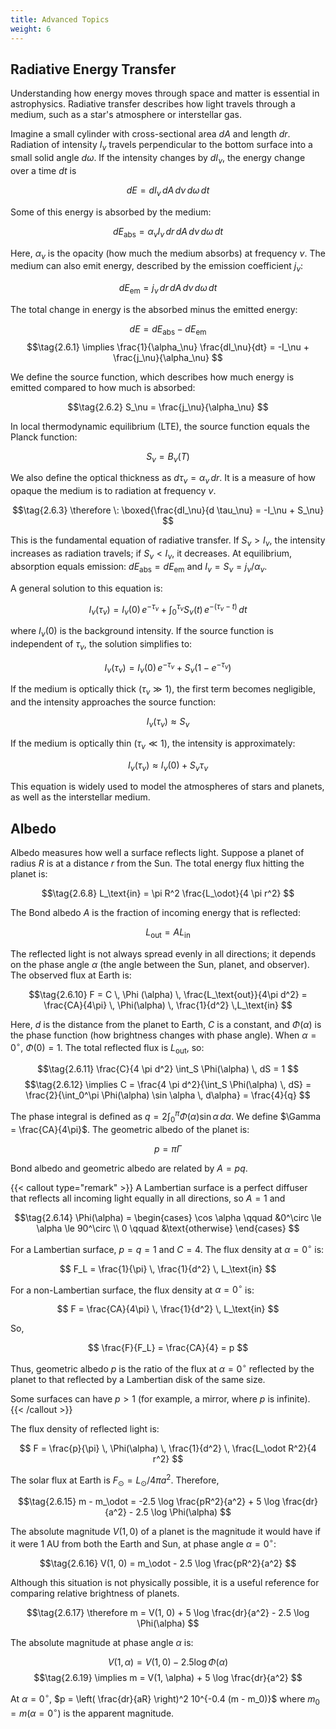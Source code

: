 ```yaml
---
title: Advanced Topics
weight: 6
---
```


## Radiative Energy Transfer

Understanding how energy moves through space and matter is essential in astrophysics. Radiative transfer describes how light travels through a medium, such as a star's atmosphere or interstellar gas.

Imagine a small cylinder with cross-sectional area $dA$ and length $dr$. Radiation of intensity $I_\nu$ travels perpendicular to the bottom surface into a small solid angle $d\omega$. If the intensity changes by $dI_\nu$, the energy change over a time $dt$ is

$$ dE = dI_\nu \, dA \, d\nu \, d\omega \, dt $$

Some of this energy is absorbed by the medium:

$$ dE_\text{abs} = \alpha_\nu I_\nu \, dr \, dA \, d\nu \, d\omega \, dt $$

Here, $\alpha_\nu$ is the opacity (how much the medium absorbs) at frequency $\nu$. The medium can also emit energy, described by the emission coefficient $j_\nu$:

$$ dE_\text{em} = j_\nu \, dr \, dA \, d\nu \, d\omega \, dt $$

The total change in energy is the absorbed minus the emitted energy:

$$ dE = dE_\text{abs} - dE_\text{em} $$
$$\tag{2.6.1} \implies \frac{1}{\alpha_\nu} \frac{dI_\nu}{dt} = -I_\nu + \frac{j_\nu}{\alpha_\nu} $$

We define the source function, which describes how much energy is emitted compared to how much is absorbed:

$$\tag{2.6.2} S_\nu = \frac{j_\nu}{\alpha_\nu} $$

In local thermodynamic equilibrium (LTE), the source function equals the Planck function:

$$ S_\nu = B_\nu (T)$$

We also define the optical thickness as $d \tau_\nu = \alpha_\nu \, dr$. It is a measure of how opaque the medium is to radiation at frequency $\nu$.

$$\tag{2.6.3} \therefore \: \boxed{\frac{dI_\nu}{d \tau_\nu} = -I_\nu + S_\nu} $$

This is the fundamental equation of radiative transfer. If $S_\nu > I_\nu$, the intensity increases as radiation travels; if $S_\nu < I_\nu$, it decreases. At equilibrium, absorption equals emission: $dE_\text{abs} = dE_\text{em}$ and $I_\nu = S_\nu = j_\nu / \alpha_\nu$.

A general solution to this equation is:

$$\tag{2.6.4} I_\nu (\tau_\nu) = I_\nu (0) \, e^{-\tau_\nu} + \int_0^{\tau_\nu} S_\nu (t) \, e^{-(\tau_\nu - t)} \, dt$$

where $I_\nu (0)$ is the background intensity. If the source function is independent of $\tau_\nu$, the solution simplifies to:

$$\tag{2.6.5} I_\nu (\tau_\nu) = I_\nu (0) \, e^{-\tau_\nu} + S_\nu \left( 1 - e^{-\tau_\nu} \right) $$

If the medium is optically thick ($\tau_\nu \gg 1$), the first term becomes negligible, and the intensity approaches the source function:

$$\tag{2.6.6} I_\nu (\tau_\nu) \approx S_\nu $$

If the medium is optically thin ($\tau_\nu \ll 1$), the intensity is approximately:

$$\tag{2.6.7} I_\nu (\tau_\nu) \approx I_\nu (0) + S_\nu \tau_\nu $$

This equation is widely used to model the atmospheres of stars and planets, as well as the interstellar medium.

## Albedo

Albedo measures how well a surface reflects light. Suppose a planet of radius $R$ is at a distance $r$ from the Sun. The total energy flux hitting the planet is:

$$\tag{2.6.8} L_\text{in} = \pi R^2 \frac{L_\odot}{4 \pi r^2} $$

The Bond albedo $A$ is the fraction of incoming energy that is reflected:

$$\tag{2.6.9} L_\text{out} = A L_\text{in} $$

The reflected light is not always spread evenly in all directions; it depends on the phase angle $\alpha$ (the angle between the Sun, planet, and observer). The observed flux at Earth is:

$$\tag{2.6.10} F = C \, \Phi (\alpha) \, \frac{L_\text{out}}{4\pi d^2} = \frac{CA}{4\pi} \, \Phi(\alpha) \, \frac{1}{d^2} \,L_\text{in} $$

Here, $d$ is the distance from the planet to Earth, $C$ is a constant, and $\Phi(\alpha)$ is the phase function (how brightness changes with phase angle). When $\alpha = 0^\circ$, $\Phi(0) = 1$. The total reflected flux is $L_\text{out}$, so:

$$\tag{2.6.11} \frac{C}{4 \pi d^2} \int_S \Phi(\alpha) \, dS = 1 $$
$$\tag{2.6.12} \implies C = \frac{4 \pi d^2}{\int_S \Phi(\alpha) \, dS} = \frac{2}{\int_0^\pi \Phi(\alpha) \sin \alpha \, d\alpha} = \frac{4}{q} $$

The phase integral is defined as $q = 2 \int_0^\pi \Phi(\alpha) \sin \alpha \, d \alpha$. We define $\Gamma = \frac{CA}{4\pi}$. The geometric albedo of the planet is:

$$\tag{2.6.13} p = \pi \Gamma $$

Bond albedo and geometric albedo are related by $A = pq$.

{{< callout type="remark" >}}
A Lambertian surface is a perfect diffuser that reflects all incoming light equally in all directions, so $A = 1$ and

$$\tag{2.6.14} \Phi(\alpha) = \begin{cases} \cos \alpha \qquad &0^\circ \le \alpha \le 90^\circ \\ 0 \qquad &\text{otherwise} \end{cases} $$

For a Lambertian surface, $p = q = 1$ and $C = 4$. The flux density at $\alpha = 0^\circ$ is:

$$ F_L = \frac{1}{\pi} \, \frac{1}{d^2} \, L_\text{in} $$

For a non-Lambertian surface, the flux density at $\alpha = 0^\circ$ is:

$$ F = \frac{CA}{4\pi} \, \frac{1}{d^2} \, L_\text{in} $$

So,

$$ \frac{F}{F_L} = \frac{CA}{4} = p $$

Thus, geometric albedo $p$ is the ratio of the flux at $\alpha = 0^\circ$ reflected by the planet to that reflected by a Lambertian disk of the same size.

Some surfaces can have $p > 1$ (for example, a mirror, where $p$ is infinite).
{{< /callout >}}

The flux density of reflected light is:

$$ F = \frac{p}{\pi} \, \Phi(\alpha) \, \frac{1}{d^2} \, \frac{L_\odot R^2}{4 r^2} $$

The solar flux at Earth is $F_\odot = L_\odot / 4\pi a^2$. Therefore,

$$\tag{2.6.15} m - m_\odot = -2.5 \log \frac{pR^2}{a^2} + 5 \log \frac{dr}{a^2} - 2.5 \log \Phi(\alpha) $$

The absolute magnitude $V(1, 0)$ of a planet is the magnitude it would have if it were 1 AU from both the Earth and Sun, at phase angle $\alpha = 0^\circ$:

$$\tag{2.6.16} V(1, 0) = m_\odot - 2.5 \log \frac{pR^2}{a^2} $$

Although this situation is not physically possible, it is a useful reference for comparing relative brightness of planets.

$$\tag{2.6.17} \therefore m = V(1, 0) + 5 \log \frac{dr}{a^2} - 2.5 \log \Phi(\alpha) $$

The absolute magnitude at phase angle $\alpha$ is:

$$\tag{2.6.18} V(1, \alpha) = V(1, 0) - 2.5 \log \Phi(\alpha) $$
$$\tag{2.6.19} \implies m = V(1, \alpha) + 5 \log \frac{dr}{a^2} $$

At $\alpha = 0^\circ$, $p = \left( \frac{dr}{aR} \right)^2 10^{-0.4 (m - m_0)}$ where $m_0 = m(\alpha = 0^\circ)$ is the apparent magnitude.
